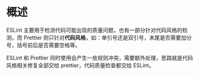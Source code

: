 # 概述

ESLint 主要用于检测代码可能出现的质量问题，也有一部分针对代码风格的检测，而 Prettier 则只针对**代码风格**，如：单引号还是双引号，末尾是否需要加分号，括号前后是否需要空格等。

ESLint 和 Prettier 同时使用会产生一些规则冲突，需要额外处理，思路就是代码风格相关修复全部交给 prettier，代码质量检查都交给 ESLint。
